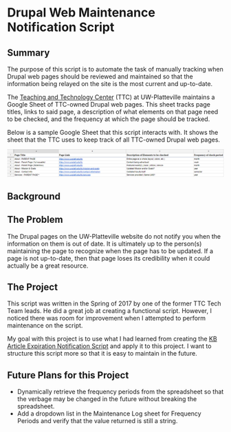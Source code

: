 # Drupal Web Maintenance Notification Script

## Summary
The purpose of this script is to automate the task of manually
tracking when Drupal web pages should be reviewed and maintained
so that the information being relayed on the site is the most current and up-to-date.

The [Teaching and Technology Center](https://www.uwplatt.edu/ttc) (TTC) at UW-Platteville maintains a Google Sheet of TTC-owned
Drupal web pages. This sheet tracks page titles, links to said
page, a description of what elements on that page need to be
checked, and the frequency at which the page should be tracked.

Below is a sample Google Sheet that this script interacts with.
It shows the sheet that the TTC uses to keep track of all
TTC-owned Drupal web pages.

![Google Sheet displaying all of the TTC-owned Drupal web pages](assets/TTC%20Page%20Maintenance%20Google%20Sheet%20Example.png "This is a sample Google Sheet; the TTC's Web Maintenance spreadsheet.")

## Background

## The Problem
The Drupal pages on the UW-Platteville website do not notify you when the information on them is out of date. It is ultimately up to the person(s) maintaining the page to recognize when the page has to be updated. If a page is not up-to-date, then that page loses its credibility when it could actually be a great resource.

## The Project
This script was written in the Spring of 2017 by one of the former TTC Tech Team leads. He did a great job at creating a functional script. However, I noticed there was room for improvement when I attempted to perform maintenance on the script.

My goal with this project is to use what I had learned from creating the [KB Article Expiration Notification Script](https://github.com/mossnoah123/KBArticleExpirationNotification) and apply it to this project. I want to structure this script more so that it is easy to maintain in the future.

## Future Plans for this Project
* Dynamically retrieve the frequency periods from the spreadsheet so that the verbage may be changed in the future without breaking the spreadsheet.
* Add a dropdown list in the Maintenance Log sheet for Frequency Periods and verify that the value returned is still a string.
